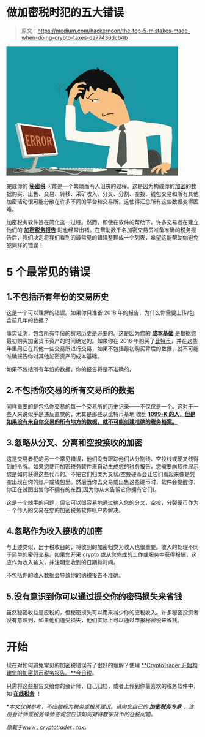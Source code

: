 # 做加密税时犯的五大错误

> 原文：<https://medium.com/hackernoon/the-top-5-mistakes-made-when-doing-crypto-taxes-da77436dcb4b>

![](img/f50cebe58ada87de162b37031f9f2146.png)

完成你的 [**秘密税**](https://www.cryptotrader.tax/blog/how-to-report-cryptocurrency-on-taxes) 可能是一个繁琐而令人沮丧的过程。这是因为构成你的[加密](https://hackernoon.com/tagged/crypto)的数据购买、出售、交易、转移、采矿收入、分叉、分割、空投、钱包交易和所有其他加密活动很可能分散在许多不同的平台和交易所。这使得汇总所有这些数据变得困难。

加密税务软件旨在简化这一过程。然而，即使在软件的帮助下，许多交易者在建立他们的 [**加密税务报告**](https://www.cryptotrader.tax/cryptocurrency-tax-reports) 时也经常出错。在帮助数千名加密交易员准备准确的税务报告后，我们决定将我们看到的最常见的错误整理成一个列表，希望这能帮助你避免犯同样的错误！

# 5 个最常见的错误

## 1.不包括所有年份的交易历史

这是一个可以理解的错误。如果你只准备 2018 年的报告，为什么你需要上传/包含前几年的数据？

事实证明，包含所有年份的贸易历史是必要的。这是因为您的 [**成本基础**](https://www.investopedia.com/terms/c/costbasis.asp) 是根据您最初购买加密货币资产的时间确定的。如果你在 2016 年购买了[比特币](https://hackernoon.com/tagged/bitcoin)，并在这些年里用它在其他一些交易所进行交易，如果不包括最初购买背后的数据，就不可能准确报告你对其他加密资产的成本基础。

如果不包括所有年份的数据，你的报告将是不准确的。

## 2.不包括你交易的所有交易所的数据

同样重要的是包括你交易的每一个交易所的历史记录——不仅仅是一个。这对于一些人来说似乎是违反直觉的，尤其是那些从比特币基地 收到 [**1099-K 的人，但是如果没有来自你交易的所有地方的数据，就不可能创建准确的税务档案。**](https://www.cryptotrader.tax/blog/what-to-do-with-your-1099-k-from-coinbase-gemini-or-gdax-for-crypto-taxes)

## 3.忽略从分叉、分离和空投接收的加密

这是交易者犯的另一个常见错误，他们没有跟踪他们从分割线、空投线或硬叉线得到的令牌。如果您使用加密税务软件来自动生成您的税务报告，您需要向软件展示您是如何获得这些代币的。不把它们归类为叉状/空投硬币会让它们看起来像是凭空出现在你的账户或钱包里。然后当你去交易或出售这些硬币时，软件会提醒你，你正在试图出售你不拥有的东西(因为你从未告诉它你拥有它们)。

这是一个棘手的问题，但它可以很容易地通过输入您的分叉，空投，分裂硬币作为一个传入的交易在您的加密税务软件帐户内解决。

## 4.忽略作为收入接收的加密

与上述类似，出于税收目的，将收到的加密归类为收入也很重要。收入的处理不同于简单的密码交易。如果您开采 crypto 或从您完成的工作或服务中获得报酬，这应作为收入输入，并注明您收到的日期和时间。

不包括你的收入数据会导致你的纳税报告不准确。

## 5.没有意识到你可以通过提交你的密码损失来省钱

虽然秘密收益是应税的，但秘密损失可以用来减少你的应税收入。许多秘密投资者没有意识到，如果他们遭受损失，他们实际上可以通过申报秘密税来省钱。

# 开始

现在对如何避免常见的加密税错误有了很好的理解？使用 [**CryptoTrader 开始构建您的加密货币税务报告。**今日税](https://www.cryptotrader.tax/)。

只需将这些报告交给你的会计师，自己归档，或者上传到你最喜欢的税务软件中，如 [**在线税务**](https://turbotax.intuit.com/lp/ty18/online/temp_1.htm?znN=fln&znA=fi-dyn&ptr=cryptotrader&znTL=c4kWcKC1w&znTR=c1rzUtjvq&znC3=c4CNdkWIA&priorityCode=5708400000) ！

**本文仅供参考，不应被视为税务或投资建议。请向您自己的* [***加密税务专家***](https://www.cryptotrader.tax/crypto-tax-accountants) *、注册会计师或税务律师咨询您应该如何对待数字货币的征税问题。*

*原载于*[*www . cryptotrader . tax*](https://www.cryptotrader.tax/blog/top-5-mistakes-made-doing-crypto-taxes)*。*